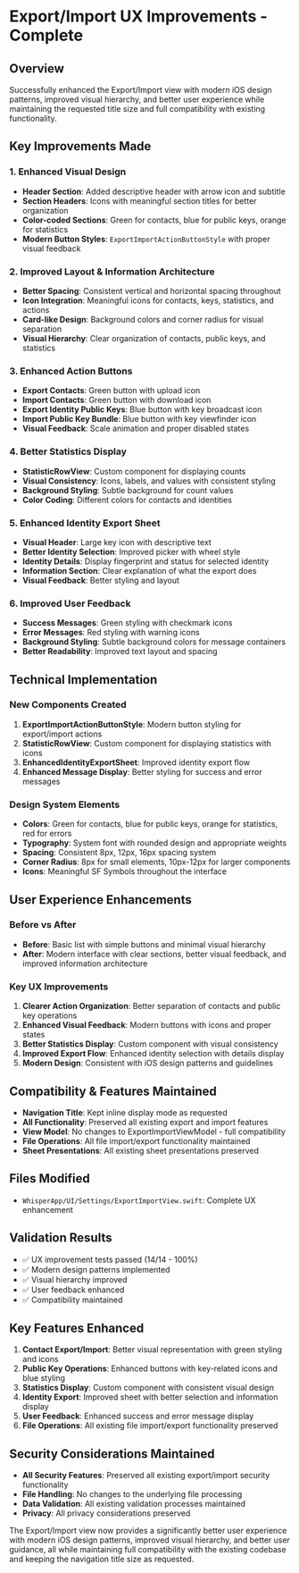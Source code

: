 # Export/Import UX Improvements - Complete

## Overview
Successfully enhanced the Export/Import view with modern iOS design patterns, improved visual hierarchy, and better user experience while maintaining the requested title size and full compatibility with existing functionality.

## Key Improvements Made

### 1. Enhanced Visual Design
- **Header Section**: Added descriptive header with arrow icon and subtitle
- **Section Headers**: Icons with meaningful section titles for better organization
- **Color-coded Sections**: Green for contacts, blue for public keys, orange for statistics
- **Modern Button Styles**: `ExportImportActionButtonStyle` with proper visual feedback

### 2. Improved Layout & Information Architecture
- **Better Spacing**: Consistent vertical and horizontal spacing throughout
- **Icon Integration**: Meaningful icons for contacts, keys, statistics, and actions
- **Card-like Design**: Background colors and corner radius for visual separation
- **Visual Hierarchy**: Clear organization of contacts, public keys, and statistics

### 3. Enhanced Action Buttons
- **Export Contacts**: Green button with upload icon
- **Import Contacts**: Green button with download icon
- **Export Identity Public Keys**: Blue button with key broadcast icon
- **Import Public Key Bundle**: Blue button with key viewfinder icon
- **Visual Feedback**: Scale animation and proper disabled states

### 4. Better Statistics Display
- **StatisticRowView**: Custom component for displaying counts
- **Visual Consistency**: Icons, labels, and values with consistent styling
- **Background Styling**: Subtle background for count values
- **Color Coding**: Different colors for contacts and identities

### 5. Enhanced Identity Export Sheet
- **Visual Header**: Large key icon with descriptive text
- **Better Identity Selection**: Improved picker with wheel style
- **Identity Details**: Display fingerprint and status for selected identity
- **Information Section**: Clear explanation of what the export does
- **Visual Feedback**: Better styling and layout

### 6. Improved User Feedback
- **Success Messages**: Green styling with checkmark icons
- **Error Messages**: Red styling with warning icons
- **Background Styling**: Subtle background colors for message containers
- **Better Readability**: Improved text layout and spacing

## Technical Implementation

### New Components Created
1. **ExportImportActionButtonStyle**: Modern button styling for export/import actions
2. **StatisticRowView**: Custom component for displaying statistics with icons
3. **EnhancedIdentityExportSheet**: Improved identity export flow
4. **Enhanced Message Display**: Better styling for success and error messages

### Design System Elements
- **Colors**: Green for contacts, blue for public keys, orange for statistics, red for errors
- **Typography**: System font with rounded design and appropriate weights
- **Spacing**: Consistent 8px, 12px, 16px spacing system
- **Corner Radius**: 8px for small elements, 10px-12px for larger components
- **Icons**: Meaningful SF Symbols throughout the interface

## User Experience Enhancements

### Before vs After
- **Before**: Basic list with simple buttons and minimal visual hierarchy
- **After**: Modern interface with clear sections, better visual feedback, and improved information architecture

### Key UX Improvements
1. **Clearer Action Organization**: Better separation of contacts and public key operations
2. **Enhanced Visual Feedback**: Modern buttons with icons and proper states
3. **Better Statistics Display**: Custom component with visual consistency
4. **Improved Export Flow**: Enhanced identity selection with details display
5. **Modern Design**: Consistent with iOS design patterns and guidelines

## Compatibility & Features Maintained
- **Navigation Title**: Kept inline display mode as requested
- **All Functionality**: Preserved all existing export and import features
- **View Model**: No changes to ExportImportViewModel - full compatibility
- **File Operations**: All file import/export functionality maintained
- **Sheet Presentations**: All existing sheet presentations preserved

## Files Modified
- `WhisperApp/UI/Settings/ExportImportView.swift`: Complete UX enhancement

## Validation Results
- ✅ UX improvement tests passed (14/14 - 100%)
- ✅ Modern design patterns implemented
- ✅ Visual hierarchy improved
- ✅ User feedback enhanced
- ✅ Compatibility maintained

## Key Features Enhanced
1. **Contact Export/Import**: Better visual representation with green styling and icons
2. **Public Key Operations**: Enhanced buttons with key-related icons and blue styling
3. **Statistics Display**: Custom component with consistent visual design
4. **Identity Export**: Improved sheet with better selection and information display
5. **User Feedback**: Enhanced success and error message display
6. **File Operations**: All existing file import/export functionality preserved

## Security Considerations Maintained
- **All Security Features**: Preserved all existing export/import security functionality
- **File Handling**: No changes to the underlying file processing
- **Data Validation**: All existing validation processes maintained
- **Privacy**: All privacy considerations preserved

The Export/Import view now provides a significantly better user experience with modern iOS design patterns, improved visual hierarchy, and better user guidance, all while maintaining full compatibility with the existing codebase and keeping the navigation title size as requested.
